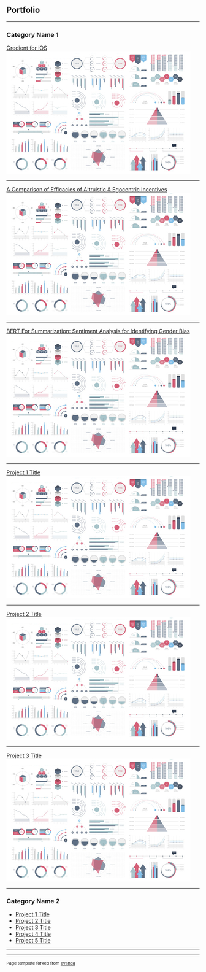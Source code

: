 ## Portfolio

---

### Category Name 1 

[Gredient for iOS](https://www.gredient-app.com/)
<img src="images/dummy_thumbnail.jpg?raw=true"/>

---
[A Comparison of Efficacies of Altruistic & Egocentric Incentives](/pdf/comparison_of_motivational_incentives_online.pdf)
<img src="images/dummy_thumbnail.jpg?raw=true"/>

---
[BERT For Summarization: Sentiment Analysis for Identifying Gender Bias](https://github.com/ikchau/BERT-Gender-Bias)
<img src="images/dummy_thumbnail.jpg?raw=true"/>

---
[Project 1 Title](/sample_page)
<img src="images/dummy_thumbnail.jpg?raw=true"/>

---
[Project 2 Title](/pdf/sample_presentation.pdf)
<img src="images/dummy_thumbnail.jpg?raw=true"/>

---
[Project 3 Title](http://example.com/)
<img src="images/dummy_thumbnail.jpg?raw=true"/>

---

### Category Name 2

- [Project 1 Title](http://example.com/)
- [Project 2 Title](http://example.com/)
- [Project 3 Title](http://example.com/)
- [Project 4 Title](http://example.com/)
- [Project 5 Title](http://example.com/)

---




---
<p style="font-size:11px">Page template forked from <a href="https://github.com/evanca/quick-portfolio">evanca</a></p>
<!-- Remove above link if you don't want to attibute -->

